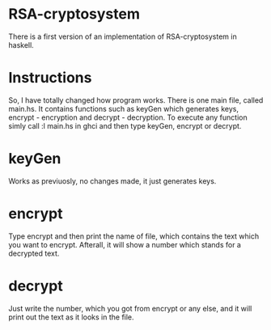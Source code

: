 # RSA-cryptosystem

There is a first version of an implementation of RSA-cryptosystem in haskell. 

# Instructions
So, I have totally changed how program works. There is one main file, called main.hs. It contains functions such as keyGen which generates keys, encrypt - encryption and decrypt - decryption. To execute any function simly call :l main.hs in ghci and then type keyGen, encrypt or decrypt. 

# keyGen
Works as previuosly, no changes made, it just generates keys.

# encrypt 
Type encrypt and then print the name of file, which contains the text which you want to encrypt. Afterall, it will show a number which stands for a decrypted text.

# decrypt
Just write the number, which you got from encrypt or any else, and it will print out the text as it looks in the file.
